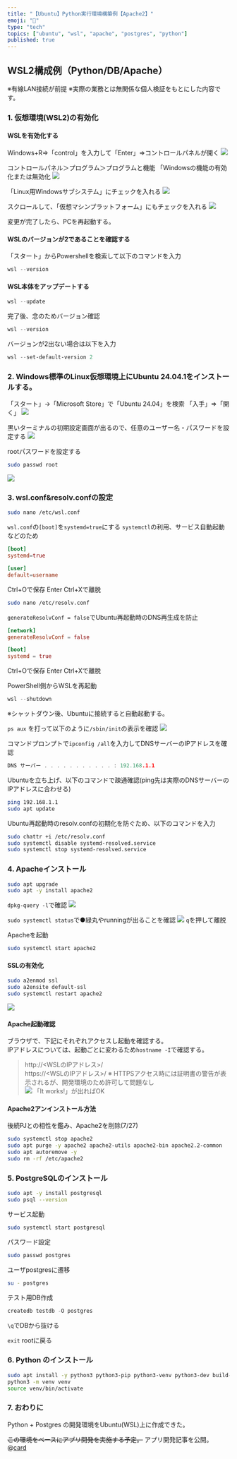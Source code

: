 ```yaml
---
title: "【Ubuntu】Python実行環境構築例【Apache2】"
emoji: "🐧"
type: "tech"
topics: ["ubuntu", "wsl", "apache", "postgres", "python"]
published: true
---
```


<!--## .env付きのWSL2構成例（Python/DB/Apache）-->
## WSL2構成例（Python/DB/Apache）
※有線LAN接続が前提
※実際の業務とは無関係な個人検証をもとにした内容です。

### 1.	仮想環境(WSL2)の有効化

#### WSLを有効化する

Windows+R⇒「control」を入力して「Enter」⇒コントロールパネルが開く
![](https://storage.googleapis.com/zenn-user-upload/5e222502c944-20250717.png)

コントロールパネル＞プログラム＞プログラムと機能
「Windowsの機能の有効化または無効化
![](https://storage.googleapis.com/zenn-user-upload/0e6f32fe287a-20250717.png)

「Linux用Windowsサブシステム」にチェックを入れる
![](https://storage.googleapis.com/zenn-user-upload/d8b7f702052b-20250717.png)

スクロールして、「仮想マシンプラットフォーム」にもチェックを入れる
![](https://storage.googleapis.com/zenn-user-upload/0ea8758c0eea-20250717.png)

変更が完了したら、PCを再起動する。

#### WSLのバージョンが2であることを確認する

「スタート」からPowershellを検索して以下のコマンドを入力
``` powershell
wsl --version
```

#### WSL本体をアップデートする
``` powershell
wsl --update
```

完了後、念のためバージョン確認
``` powershell
wsl --version
```

バージョンが2出ない場合は以下を入力
``` powershell
wsl --set-default-version 2
```

### 2.	Windows標準のLinux仮想環境上にUbuntu 24.04.1をインストールする。
「スタート」→「Microsoft Store」で「Ubuntu 24.04」を検索
「入手」⇒「開く」
![](https://storage.googleapis.com/zenn-user-upload/471e6c3fdf7a-20250717.png)

黒いターミナルの初期設定画面が出るので、任意のユーザー名・パスワードを設定する
![](https://storage.googleapis.com/zenn-user-upload/c1881cd108ac-20250717.png)

rootパスワードを設定する
``` bash
sudo passwd root
```
![](https://storage.googleapis.com/zenn-user-upload/e75b7943cf43-20250717.png)



### 3.	wsl.conf&resolv.confの設定
```bash
sudo nano /etc/wsl.conf
```
`wsl.conf`の`[boot]`を`systemd=true`にする
    `systemctl`の利用、サービス自動起動などのため
```conf:/etc/wsl.conf
[boot]
systemd=true

[user]
default=username
```
Ctrl+Oで保存
Enter
Ctrl+Xで離脱

```bash
sudo nano /etc/resolv.conf
```
`generateResolvConf = false`でUbuntu再起動時のDNS再生成を防止
``` conf:/etc/resolv.conf
[network]
generateResolvConf = false

[boot]
systemd = true
```
Ctrl+Oで保存
Enter
Ctrl+Xで離脱

PowerShell側からWSLを再起動
``` powershell
wsl --shutdown
```
※シャットダウン後、Ubuntuに接続すると自動起動する。

`ps aux` を打って以下のように`/sbin/init`の表示を確認
![](https://storage.googleapis.com/zenn-user-upload/ce56f0db93cb-20250717.png)

コマンドプロンプトで`ipconfig /all`を入力してDNSサーバーのIPアドレスを確認
``` c
DNS サーバー . . . . . . . . . . . : 192.168.1.1
```

Ubuntuを立ち上げ、以下のコマンドで疎通確認(ping先は実際のDNSサーバーのIPアドレスに合わせる)
``` bash
ping 192.168.1.1
sudo apt update
```

Ubuntu再起動時のresolv.confの初期化を防ぐため、以下のコマンドを入力
``` bash
sudo chattr +i /etc/resolv.conf　
sudo systemctl disable systemd-resolved.service
sudo systemctl stop systemd-resolved.service
```



### 4.	Apacheインストール
``` bash
sudo apt upgrade
sudo apt -y install apache2
```

`dpkg-query -l`で確認
![](https://storage.googleapis.com/zenn-user-upload/7d999c129c63-20250717.png)

`sudo systemctl status`で●緑丸やrunningが出ることを確認
![](https://storage.googleapis.com/zenn-user-upload/84e0c356d729-20250717.png)
`q`を押して離脱

Apacheを起動
``` bash
sudo systemctl start apache2
```

#### SSLの有効化
``` bash
sudo a2enmod ssl	
sudo a2ensite default-ssl	
sudo systemctl restart apache2	
```
![](https://storage.googleapis.com/zenn-user-upload/e8e04d13efaa-20250717.png)

#### Apache起動確認
ブラウザで、下記にそれぞれアクセスし起動を確認する。														
IPアドレスについては、起動ごとに変わるため`hostname -I`で確認する。
>    http://<WSLのIPアドレス>/													
>    https://<WSLのIPアドレス>/
※ HTTPSアクセス時には証明書の警告が表示されるが、開発環境のため許可して問題なし			
![](https://storage.googleapis.com/zenn-user-upload/8b7f922dcd23-20250717.png)
「It works!」が出ればOK


#### Apache2アンインストール方法
後続PJとの相性を鑑み、Apache2を削除(7/27)
```bash
sudo systemctl stop apache2
sudo apt purge -y apache2 apache2-utils apache2-bin apache2.2-common
sudo apt autoremove -y
sudo rm -rf /etc/apache2
```


### 5.	PostgreSQLのインストール
``` bash
sudo apt -y install postgresql
sudo psql --version
```

サービス起動
``` bash
sudo systemctl start postgresql
```

パスワード設定
``` bash
sudo passwd postgres
```

ユーザpostgresに遷移
``` bash
su - postgres
```

テスト用DB作成
``` sql
createdb testdb -O postgres
```

`\q`でDBから抜ける

`exit` rootに戻る

### 6.	Python のインストール
``` bash
sudo apt install -y python3 python3-pip python3-venv python3-dev build-essential libpq-dev
python3 -m venv venv
source venv/bin/activate
```

### 7. おわりに
Python + Postgres の開発環境をUbuntu(WSL)上に作成できた。

~~この環境をベースにアプリ開発を実施する予定。~~
アプリ開発記事を公開。
@[card](https://zenn.dev/nickelth/articles/reportapp01flask)